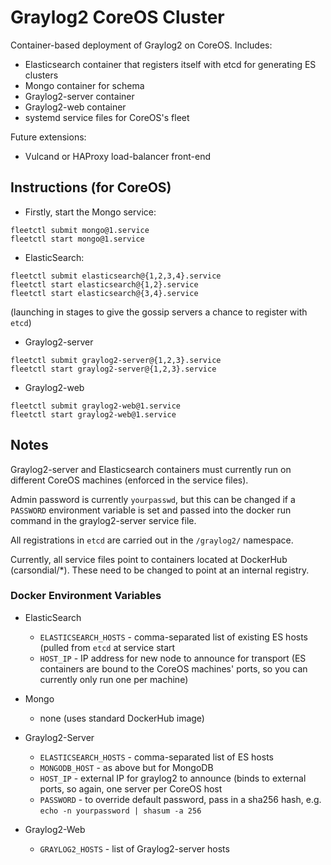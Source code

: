 Graylog2 CoreOS Cluster
=======================

Container-based deployment of Graylog2 on CoreOS. Includes:

  * Elasticsearch container that registers itself with etcd for generating ES clusters
  * Mongo container for schema
  * Graylog2-server container
  * Graylog2-web container
  * systemd service files for CoreOS's fleet

Future extensions:

  * Vulcand or HAProxy load-balancer front-end

## Instructions (for CoreOS)

 * Firstly, start the Mongo service:

 ```
 fleetctl submit mongo@1.service
 fleetctl start mongo@1.service
 ```

 * ElasticSearch:

```
fleetctl submit elasticsearch@{1,2,3,4}.service
fleetctl start elasticsearch@{1,2}.service
fleetctl start elasticsearch@{3,4}.service
```

(launching in stages to give the gossip servers a chance to register with `etcd`)

* Graylog2-server

```
fleetctl submit graylog2-server@{1,2,3}.service
fleetctl start graylog2-server@{1,2,3}.service
```

* Graylog2-web

```
fleetctl submit graylog2-web@1.service
fleetctl start graylog2-web@1.service
```

## Notes

Graylog2-server and Elasticsearch containers must currently run on different CoreOS machines (enforced in the service files).

Admin password is currently `yourpasswd`, but this can be changed if a `PASSWORD` environment variable is set and passed into the docker run command in the graylog2-server service file.

All registrations in `etcd` are carried out in the `/graylog2/` namespace.

Currently, all service files point to containers located at DockerHub (carsondial/*). These need to be changed to point at an internal registry.

### Docker Environment Variables

* ElasticSearch
  * `ELASTICSEARCH_HOSTS` - comma-separated list of existing ES hosts (pulled from `etcd` at service start
  * `HOST_IP` - IP address for new node to announce for transport (ES containers are bound to the CoreOS machines' ports, so you can currently only run one per machine)

* Mongo
  * none (uses standard DockerHub image)   

* Graylog2-Server
  * `ELASTICSEARCH_HOSTS` - comma-separated list of ES hosts
  * `MONGODB_HOST` - as above but for MongoDB
  * `HOST_IP` - external IP for graylog2 to announce (binds to external ports, so again, one server per CoreOS host
  * `PASSWORD` - to override default password, pass in a sha256 hash, e.g. `echo -n yourpassword | shasum -a 256`

* Graylog2-Web
  * `GRAYLOG2_HOSTS` - list of Graylog2-server hosts  


